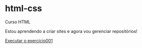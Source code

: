 # html-css
 Curso HTML

Estou aprendendo a criar sites e agora vou gerenciar repositórios!

<a href="https://guizzonn.github.io/html-css/ex001/index.html"> Executar o exercício001
